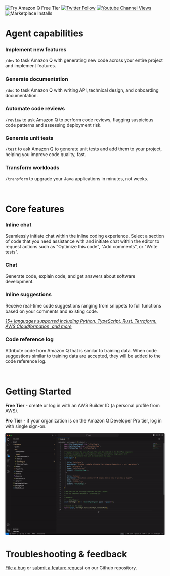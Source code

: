 ![Try Amazon Q Free Tier](https://img.shields.io/badge/Try%20Amazon%20Q-Free%20Tier-success?style=flat-square)
[![Twitter Follow](https://img.shields.io/badge/follow-@aws-1DA1F2?style=flat-square&logo=aws&logoColor=white&label=Follow)](https://x.com/awscloud)
[![Youtube Channel Views](https://img.shields.io/youtube/channel/views/UCd6MoB9NC6uYN2grvUNT-Zg?style=flat-square&logo=youtube&label=Youtube)](https://www.youtube.com/@amazonwebservices)
![Marketplace Installs](https://img.shields.io/vscode-marketplace/i/AmazonWebServices.amazon-q-vscode.svg?label=Installs&style=flat-square)

# Agent capabilities

### Implement new features

`/dev` to task Amazon Q with generating new code across your entire project and implement features.

### Generate documentation

`/doc` to task Amazon Q with writing API, technical design, and onboarding documentation.

### Automate code reviews

`/review` to ask Amazon Q to perform code reviews, flagging suspicious code patterns and assessing deployment risk.

### Generate unit tests

`/test` to ask Amazon Q to generate unit tests and add them to your project, helping you improve code quality, fast.

### Transform workloads

`/transform` to upgrade your Java applications in minutes, not weeks.

<br>

# Core features

### Inline chat

Seamlessly initiate chat within the inline coding experience. Select a section of code that you need assistance with and initiate chat within the editor to request actions such as "Optimize this code", "Add comments", or "Write tests".

### Chat

Generate code, explain code, and get answers about software development.

### Inline suggestions

Receive real-time code suggestions ranging from snippets to full functions based on your comments and existing code.

[_15+ languages supported including Python, TypeScript, Rust, Terraform, AWS Cloudformation, and more_](https://docs.aws.amazon.com/amazonq/latest/qdeveloper-ug/q-language-ide-support.html)

### Code reference log

Attribute code from Amazon Q that is similar to training data. When code suggestions similar to training data are accepted, they will be added to the code reference log.

<br>

# Getting Started

**Free Tier** - create or log in with an AWS Builder ID (a personal profile from AWS).

**Pro Tier** - if your organization is on the Amazon Q Developer Pro tier, log in with single sign-on.

![Authentication gif](https://raw.githubusercontent.com/aws/aws-toolkit-vscode/HEAD/docs/marketplace/vscode/amazonq/auth-Q.gif)

# Troubleshooting & feedback

[File a bug](https://github.com/aws/aws-toolkit-vscode/issues/new?assignees=&labels=bug&projects=&template=bug_report.md) or [submit a feature request](https://github.com/aws/aws-toolkit-vscode/issues/new?assignees=&labels=feature-request&projects=&template=feature_request.md) on our Github repository.
